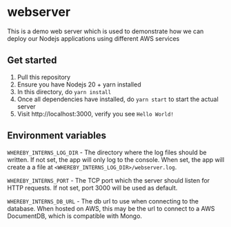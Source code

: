 # webserver

This is a demo web server which is used to demonstrate how we can deploy our
Nodejs applications using different AWS services

## Get started

1. Pull this repository
2. Ensure you have Nodejs 20 + yarn installed
3. In this directory, do `yarn install`
4. Once all dependencies have installed, do `yarn start` to start the actual
   server
5. Visit http://localhost:3000, verify you see `Hello World!`

## Environment variables

`WHEREBY_INTERNS_LOG_DIR` - The directory where the log files should be written.
If not set, the app will only log to the console. When set, the app will create
a a file at `<WHEREBY_INTERNS_LOG_DIR>/webserver.log`.

`WHEREBY_INTERNS_PORT` - The TCP port which the server should listen for HTTP
requests. If not set, port 3000 will be used as default.

`WHEREBY_INTERNS_DB_URL` - The db url to use when connecting to the database.
When hosted on AWS, this may be the url to connect to a AWS DocumentDB, which is
compatible with Mongo.
